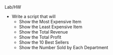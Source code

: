 Lab/HW

- Write a script that will
    - Show the Most Expensive Item
    - Show the Least Expensive Item
    - Show the Total Revenue
    - Show the Total Profit
    - Show the 10 Best Sellers
    - Show the Number Sold by Each Department
